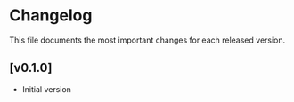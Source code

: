 # Changelog

This file documents the most important changes for each released version.

## [v0.1.0]

- Initial version
